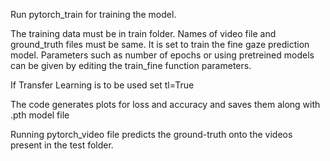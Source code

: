 Run pytorch_train for training the model.

The training data must be in train folder. Names of video file and ground_truth files must be same.
It is set to train the fine gaze prediction model.
Parameters such as number of epochs or using pretreined models can be given by editing the train_fine function parameters.

If Transfer Learning is to be used set tl=True

The code generates plots for loss and accuracy and saves them along with .pth model file


Running pytorch_video file predicts the ground-truth onto the videos present in the test folder.